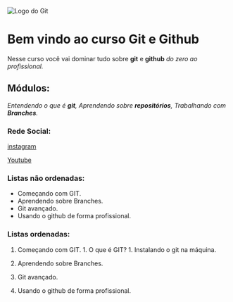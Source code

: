 ![Logo do Git](https://cdn-icons-png.flaticon.com/128/9168/9168210.png)
# Bem vindo ao curso Git e Github
Nesse curso você vai dominar tudo sobre **git** e **github** _do zero ao profissional._ 

## Módulos:
_Entendendo o que é **git**, Aprendendo sobre **repositórios**, Trabalhando com **Branches**._


### Rede Social:
 
[instagram](https://instragam.com/sujeitoprogramador)

[Youtube](https://youtube.com/c/sujeitoprogramador)

### Listas não ordenadas:

* Começando com GIT.
* Aprendendo sobre Branches.
* Git avançado.
* Usando o github de forma profissional.

### Listas ordenadas:

1. Começando com GIT.
        1. O que é GIT?
        1. Instalando o git na máquina.
        
2. Aprendendo sobre Branches.
3. Git avançado.
4. Usando o github de forma profissional.
